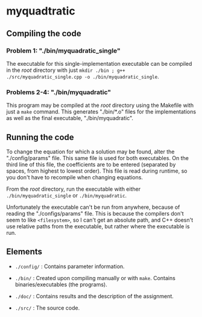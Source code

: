 # myquadtratic

## Compiling the code

### Problem 1: "./bin/myquadratic_single"

The executable for this single-implementation executable can be compiled in the
*root* directory with just
`mkdir ./bin ; g++ ./src/myquadratic_single.cpp -o ./bin/myquadratic_single`.

### Problems 2-4: "./bin/myquadratic"

This program may be compiled at the *root* directory using the Makefile with
just a `make` command. This generates "./bin/*.o" files for the implementations
as well as the final executable, "./bin/myquadratic".

## Running the code

To change the equation for which a solution may be found, alter the
"./config/params" file. This same file is used for both executables. On the
third line of this file, the coefficients are to be entered (separated by spaces,
from highest to lowest order). This file is read during runtime, so you don't
have to recompile when changing equations.

From the *root* directory, run the executable with either `./bin/myquadratic_single`
or `./bin/myquadratic`.

Unfortunately the executable can't be run from anywhere, because of reading
the "./configs/params" file. This is because the compilers don't seem to like
`<filesystem>`, so I can't get an absolute path, and C++ doesn't use relative
paths from the executable, but rather where the executable is run.

## Elements

* `./config/` : Contains parameter information.

* `./bin/` : Created upon compiling manually or with `make`. Contains
             binaries/executables (the programs).

* `./doc/` : Contains results and the description of the assignment.

* `./src/` : The source code.
